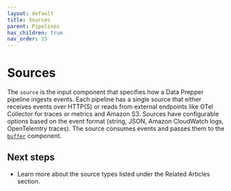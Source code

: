 ```yaml
---
layout: default
title: Sources
parent: Pipelines
has_children: true
nav_order: 15
---
```


# Sources

The `source` is the input component that specifies how a Data Prepper pipeline ingests events. Each pipeline has a single source that either receives events over HTTP(S) or reads from external endpoints like OTel Collector for traces or metrics and Amazon S3. Sources have configurable options based on the event format (string, JSON, Amazon CloudWatch logs, OpenTelemtry traces). The source consumes events and passes them to the [`buffer`]({{site.url}}{{site.baseurl}}/data-prepper/pipelines/configuration/buffers/buffers/) component.

## Next steps 

- Learn more about the source types listed under the Related Articles section.
